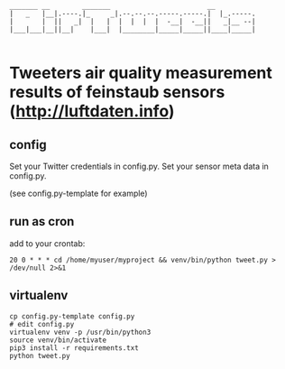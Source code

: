 ```
_______ __        _______                        __         
|   _   |__|.----.|_     _|.--.--.--.-----.-----.|  |_.-----.
|       |  ||   _|  |   |  |  |  |  |  -__|  -__||   _|__ --|
|___|___|__||__|    |___|  |________|_____|_____||____|_____|
                                                                                                                            
```
# Tweeters air quality measurement results of feinstaub sensors (http://luftdaten.info)


## config

Set your Twitter credentials in config.py.
Set your sensor meta data in config.py.

(see config.py-template for example)

## run as cron

add to your crontab:

```
20 0 * * * cd /home/myuser/myproject && venv/bin/python tweet.py > /dev/null 2>&1
```

## virtualenv

```
cp config.py-template config.py
# edit config.py
virtualenv venv -p /usr/bin/python3
source venv/bin/activate
pip3 install -r requirements.txt
python tweet.py

```

